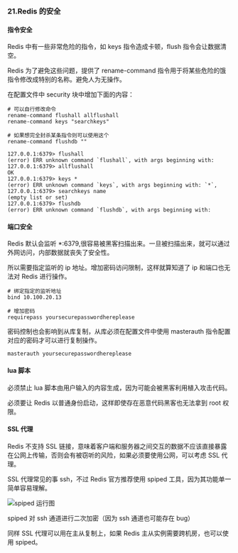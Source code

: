 ### 21.Redis 的安全

#### 指令安全
Redis 中有一些非常危险的指令，如 keys 指令造成卡顿，flush 指令会让数据清空。

Redis 为了避免这些问题，提供了 rename-command 指令用于将某些危险的饿指令修改成特别的名称。避免人为无操作。

在配置文件中 security 块中增加下面的内容：
```shell
# 可以自行修改命令
rename-command flushall allflushall
rename-command keys "searchkeys"

# 如果想完全封杀某条指令则可以使用这个
rename-command flushdb ""
```

```shell
127.0.0.1:6379> flushall
(error) ERR unknown command `flushall`, with args beginning with:
127.0.0.1:6379> allflushall
OK
127.0.0.1:6379> keys *
(error) ERR unknown command `keys`, with args beginning with: `*`,
127.0.0.1:6379> searchkeys name
(empty list or set)
127.0.0.1:6379> flushdb
(error) ERR unknown command `flushdb`, with args beginning with:
```



#### 端口安全

Redis 默认会监听 \*:6379,很容易被黑客扫描出来。一旦被扫描出来，就可以通过外网访问，内部数据就丧失了安全性。

所以需要指定监听的 ip 地址。增加密码访问限制，这样就算知道了 ip 和端口也无法对 Redis 进行操作。

```shell
# 绑定指定的监听地址
bind 10.100.20.13

# 增加密码
requirepass yoursecurepasswordhereplease
```

密码控制也会影响到从库复制，从库必须在配置文件中使用 masterauth 指令配置对应的密码才可以进行复制操作。
```shell
masterauth yoursecurepasswordhereplease
```

#### lua 脚本
必须禁止 lua 脚本由用户输入的内容生成，因为可能会被黑客利用植入攻击代码。

必须要让 Redis 以普通身份启动，这样即使存在恶意代码黑客也无法拿到 root 权限。

#### SSL 代理
Redis 不支持 SSL 链接，意味着客户端和服务器之间交互的数据不应该直接暴露在公网上传输，否则会有被窃听的风险，如果必须要使用公网，可以考虑 SSL 代理。

SSL 代理常见的事 ssh，不过 Redis 官方推荐使用 spiped 工具，因为其功能单一简单容易理解。

![spiped 运行图](http://pzjwh5v7g.bkt.clouddn.com/mweb/15713695554688.jpg)


spiped 对 ssh 通道进行二次加密（因为 ssh 通道也可能存在 bug）

同样 SSL 代理可以用在主从复制上，如果 Redis 主从实例需要跨机房，也可以使用 spiped。
